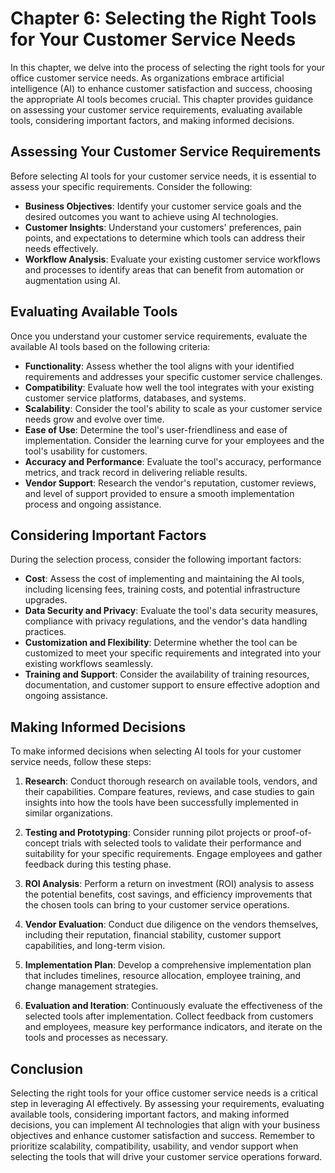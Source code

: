 Chapter 6: Selecting the Right Tools for Your Customer Service Needs
====================================================================

In this chapter, we delve into the process of selecting the right tools for your office customer service needs. As organizations embrace artificial intelligence (AI) to enhance customer satisfaction and success, choosing the appropriate AI tools becomes crucial. This chapter provides guidance on assessing your customer service requirements, evaluating available tools, considering important factors, and making informed decisions.

Assessing Your Customer Service Requirements
--------------------------------------------

Before selecting AI tools for your customer service needs, it is essential to assess your specific requirements. Consider the following:

* **Business Objectives**: Identify your customer service goals and the desired outcomes you want to achieve using AI technologies.
* **Customer Insights**: Understand your customers' preferences, pain points, and expectations to determine which tools can address their needs effectively.
* **Workflow Analysis**: Evaluate your existing customer service workflows and processes to identify areas that can benefit from automation or augmentation using AI.

Evaluating Available Tools
--------------------------

Once you understand your customer service requirements, evaluate the available AI tools based on the following criteria:

* **Functionality**: Assess whether the tool aligns with your identified requirements and addresses your specific customer service challenges.
* **Compatibility**: Evaluate how well the tool integrates with your existing customer service platforms, databases, and systems.
* **Scalability**: Consider the tool's ability to scale as your customer service needs grow and evolve over time.
* **Ease of Use**: Determine the tool's user-friendliness and ease of implementation. Consider the learning curve for your employees and the tool's usability for customers.
* **Accuracy and Performance**: Evaluate the tool's accuracy, performance metrics, and track record in delivering reliable results.
* **Vendor Support**: Research the vendor's reputation, customer reviews, and level of support provided to ensure a smooth implementation process and ongoing assistance.

Considering Important Factors
-----------------------------

During the selection process, consider the following important factors:

* **Cost**: Assess the cost of implementing and maintaining the AI tools, including licensing fees, training costs, and potential infrastructure upgrades.
* **Data Security and Privacy**: Evaluate the tool's data security measures, compliance with privacy regulations, and the vendor's data handling practices.
* **Customization and Flexibility**: Determine whether the tool can be customized to meet your specific requirements and integrated into your existing workflows seamlessly.
* **Training and Support**: Consider the availability of training resources, documentation, and customer support to ensure effective adoption and ongoing assistance.

Making Informed Decisions
-------------------------

To make informed decisions when selecting AI tools for your customer service needs, follow these steps:

1. **Research**: Conduct thorough research on available tools, vendors, and their capabilities. Compare features, reviews, and case studies to gain insights into how the tools have been successfully implemented in similar organizations.

2. **Testing and Prototyping**: Consider running pilot projects or proof-of-concept trials with selected tools to validate their performance and suitability for your specific requirements. Engage employees and gather feedback during this testing phase.

3. **ROI Analysis**: Perform a return on investment (ROI) analysis to assess the potential benefits, cost savings, and efficiency improvements that the chosen tools can bring to your customer service operations.

4. **Vendor Evaluation**: Conduct due diligence on the vendors themselves, including their reputation, financial stability, customer support capabilities, and long-term vision.

5. **Implementation Plan**: Develop a comprehensive implementation plan that includes timelines, resource allocation, employee training, and change management strategies.

6. **Evaluation and Iteration**: Continuously evaluate the effectiveness of the selected tools after implementation. Collect feedback from customers and employees, measure key performance indicators, and iterate on the tools and processes as necessary.

Conclusion
----------

Selecting the right tools for your office customer service needs is a critical step in leveraging AI effectively. By assessing your requirements, evaluating available tools, considering important factors, and making informed decisions, you can implement AI technologies that align with your business objectives and enhance customer satisfaction and success. Remember to prioritize scalability, compatibility, usability, and vendor support when selecting the tools that will drive your customer service operations forward.
